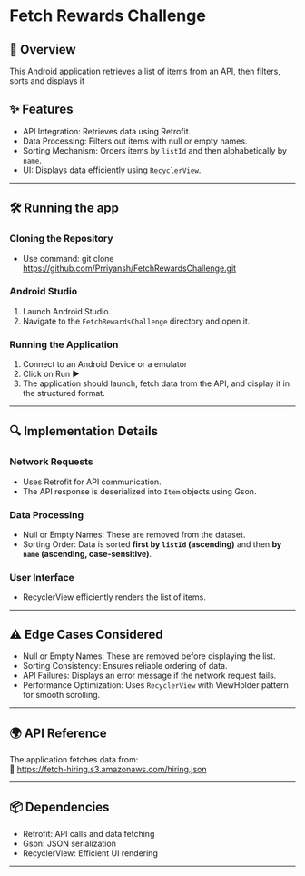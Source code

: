 #  Fetch Rewards Challenge

## 📌 Overview
This Android application retrieves a list of items from an API, then filters, sorts and displays it 

## ✨ Features
-  API Integration: Retrieves data using Retrofit.  
-  Data Processing: Filters out items with null or empty names.  
-  Sorting Mechanism: Orders items by `listId` and then alphabetically by `name`.  
-  UI: Displays data efficiently using `RecyclerView`.  

---

## 🛠 Running the app

### Cloning the Repository
-  Use command: git clone https://github.com/Prriyansh/FetchRewardsChallenge.git

### Android Studio
1. Launch Android Studio.
3. Navigate to the `FetchRewardsChallenge` directory and open it.  

###  Running the Application
1. Connect to an Android Device or a emulator
2. Click on Run ▶ 
3. The application should launch, fetch data from the API, and display it in the structured format.  

---

## 🔍 Implementation Details

### Network Requests
- Uses Retrofit for API communication.  
- The API response is deserialized into `Item` objects using Gson.  

### Data Processing
-  Null or Empty Names: These are removed from the dataset.  
-  Sorting Order: Data is sorted **first by `listId` (ascending)** and then **by `name` (ascending, case-sensitive)**.  

### User Interface
- RecyclerView efficiently renders the list of items.  

---

## ⚠️ Edge Cases Considered
- Null or Empty Names: These are removed before displaying the list.  
- Sorting Consistency: Ensures reliable ordering of data.  
- API Failures: Displays an error message if the network request fails.  
- Performance Optimization: Uses `RecyclerView` with ViewHolder pattern for smooth scrolling.  

---

## 🌍 API Reference
The application fetches data from:  
🔗 https://fetch-hiring.s3.amazonaws.com/hiring.json

---

## 📦 Dependencies
- Retrofit: API calls and data fetching  
- Gson: JSON serialization
- RecyclerView: Efficient UI rendering  

---

